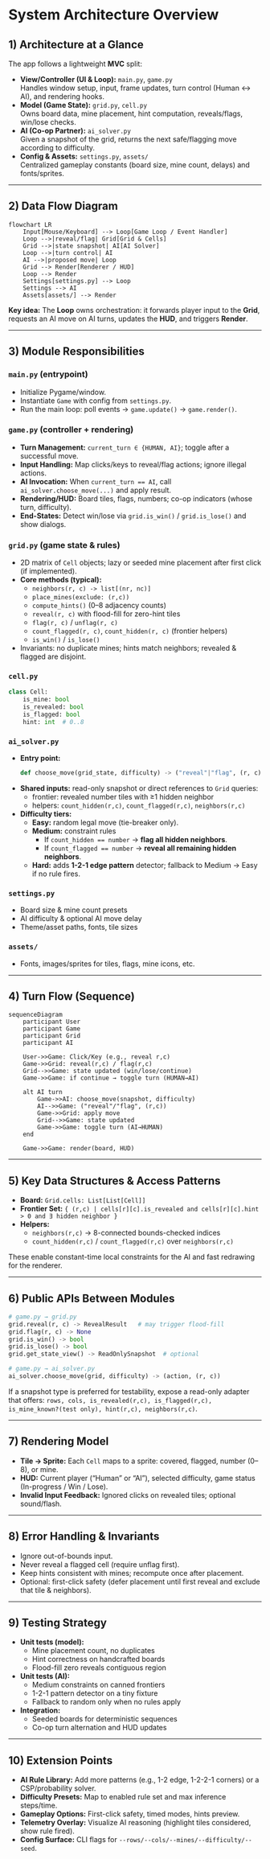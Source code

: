 # System Architecture Overview 


## 1) Architecture at a Glance

The app follows a lightweight **MVC** split:

- **View/Controller (UI & Loop):** `main.py`, `game.py`  
  Handles window setup, input, frame updates, turn control (Human ↔ AI), and rendering hooks.
- **Model (Game State):** `grid.py`, `cell.py`  
  Owns board data, mine placement, hint computation, reveals/flags, win/lose checks.
- **AI (Co-op Partner):** `ai_solver.py`  
  Given a snapshot of the grid, returns the next safe/flagging move according to difficulty.
- **Config & Assets:** `settings.py`, `assets/`  
  Centralized gameplay constants (board size, mine count, delays) and fonts/sprites.

---

## 2) Data Flow Diagram

```mermaid
flowchart LR
    Input[Mouse/Keyboard] --> Loop[Game Loop / Event Handler]
    Loop -->|reveal/flag| Grid[Grid & Cells]
    Grid -->|state snapshot| AI[AI Solver]
    Loop -->|turn control| AI
    AI -->|proposed move| Loop
    Grid --> Render[Renderer / HUD]
    Loop --> Render
    Settings[settings.py] --> Loop
    Settings --> AI
    Assets[assets/] --> Render
```
**Key idea:** The **Loop** owns orchestration: it forwards player input to the **Grid**, requests an AI move on AI turns, updates the **HUD**, and triggers **Render**.

---

## 3) Module Responsibilities

### `main.py` (entrypoint)
- Initialize Pygame/window.
- Instantiate `Game` with config from `settings.py`.
- Run the main loop: poll events → `game.update()` → `game.render()`.

### `game.py` (controller + rendering)
- **Turn Management:** `current_turn ∈ {HUMAN, AI}`; toggle after a successful move.
- **Input Handling:** Map clicks/keys to reveal/flag actions; ignore illegal actions.
- **AI Invocation:** When `current_turn == AI`, call `ai_solver.choose_move(...)` and apply result.
- **Rendering/HUD:** Board tiles, flags, numbers; co-op indicators (whose turn, difficulty).
- **End-States:** Detect win/lose via `grid.is_win()` / `grid.is_lose()` and show dialogs.

### `grid.py` (game state & rules)
- 2D matrix of `Cell` objects; lazy or seeded mine placement after first click (if implemented).
- **Core methods (typical):**
  - `neighbors(r, c) -> list[(nr, nc)]`
  - `place_mines(exclude: (r,c))`
  - `compute_hints()` (0–8 adjacency counts)
  - `reveal(r, c)` with flood-fill for zero-hint tiles
  - `flag(r, c)` / `unflag(r, c)`
  - `count_flagged(r, c)`, `count_hidden(r, c)` (frontier helpers)
  - `is_win()` / `is_lose()`
- Invariants: no duplicate mines; hints match neighbors; revealed & flagged are disjoint.

### `cell.py` 
```python
class Cell:
    is_mine: bool
    is_revealed: bool
    is_flagged: bool
    hint: int  # 0..8
```
### `ai_solver.py` 
- **Entry point:**  
  ```python
  def choose_move(grid_state, difficulty) -> ("reveal"|"flag", (r, c))
  ```
- **Shared inputs:** read-only snapshot or direct references to `Grid` queries:
  - frontier: revealed number tiles with ≥1 hidden neighbor
  - helpers: `count_hidden(r,c)`, `count_flagged(r,c)`, `neighbors(r,c)`
- **Difficulty tiers:**
  - **Easy:** random legal move (tie-breaker only).
  - **Medium:** constraint rules  
    - If `count_hidden == number` → **flag all hidden neighbors**.  
    - If `count_flagged == number` → **reveal all remaining hidden neighbors**.
  - **Hard:** adds **1-2-1 edge pattern** detector; fallback to Medium → Easy if no rule fires.

### `settings.py`
- Board size & mine count presets
- AI difficulty & optional AI move delay
- Theme/asset paths, fonts, tile sizes

### `assets/`
- Fonts, images/sprites for tiles, flags, mine icons, etc.

---

## 4) Turn Flow (Sequence)

```mermaid
sequenceDiagram
    participant User
    participant Game
    participant Grid
    participant AI

    User->>Game: Click/Key (e.g., reveal r,c)
    Game->>Grid: reveal(r,c) / flag(r,c)
    Grid-->>Game: state updated (win/lose/continue)
    Game->>Game: if continue → toggle turn (HUMAN→AI)

    alt AI turn
        Game->>AI: choose_move(snapshot, difficulty)
        AI-->>Game: ("reveal"/"flag", (r,c))
        Game->>Grid: apply move
        Grid-->>Game: state updated
        Game->>Game: toggle turn (AI→HUMAN)
    end

    Game->>Game: render(board, HUD)
```

---

## 5) Key Data Structures & Access Patterns

- **Board:** `Grid.cells: List[List[Cell]]`
- **Frontier Set:** `{ (r,c) | cells[r][c].is_revealed and cells[r][c].hint > 0 and ∃ hidden neighbor }`
- **Helpers:**
  - `neighbors(r,c)` → 8-connected bounds-checked indices
  - `count_hidden(r,c)` / `count_flagged(r,c)` over `neighbors(r,c)`

These enable constant-time local constraints for the AI and fast redrawing for the renderer.

---

## 6) Public APIs Between Modules

```python
# game.py → grid.py
grid.reveal(r, c) -> RevealResult   # may trigger flood-fill
grid.flag(r, c) -> None
grid.is_win() -> bool
grid.is_lose() -> bool
grid.get_state_view() -> ReadOnlySnapshot  # optional

# game.py → ai_solver.py
ai_solver.choose_move(grid, difficulty) -> (action, (r, c))
```
If a snapshot type is preferred for testability, expose a read-only adapter that offers:
`rows, cols, is_revealed(r,c), is_flagged(r,c), is_mine_known?(test only), hint(r,c), neighbors(r,c)`.

---

## 7) Rendering Model

- **Tile → Sprite:** Each `Cell` maps to a sprite: covered, flagged, number (0–8), or mine.
- **HUD:** Current player (“Human” or “AI”), selected difficulty, game status (In-progress / Win / Lose).
- **Invalid Input Feedback:** Ignored clicks on revealed tiles; optional sound/flash.

---

## 8) Error Handling & Invariants

- Ignore out-of-bounds input.
- Never reveal a flagged cell (require unflag first).
- Keep hints consistent with mines; recompute once after placement.
- Optional: first-click safety (defer placement until first reveal and exclude that tile & neighbors).

---

## 9) Testing Strategy 

- **Unit tests (model):**
  - Mine placement count, no duplicates
  - Hint correctness on handcrafted boards
  - Flood-fill zero reveals contiguous region
- **Unit tests (AI):**
  - Medium constraints on canned frontiers
  - 1-2-1 pattern detector on a tiny fixture
  - Fallback to random only when no rules apply
- **Integration:**
  - Seeded boards for deterministic sequences
  - Co-op turn alternation and HUD updates

---

## 10) Extension Points

- **AI Rule Library:** Add more patterns (e.g., 1-2 edge, 1-2-2-1 corners) or a CSP/probability solver.
- **Difficulty Presets:** Map to enabled rule set and max inference steps/time.
- **Gameplay Options:** First-click safety, timed modes, hints preview.
- **Telemetry Overlay:** Visualize AI reasoning (highlight tiles considered, show rule fired).
- **Config Surface:** CLI flags for `--rows/--cols/--mines/--difficulty/--seed`.


